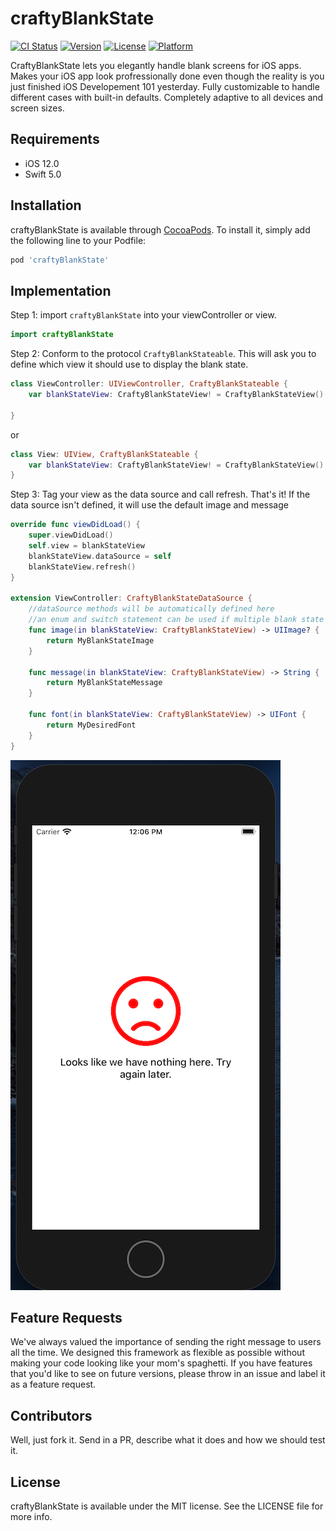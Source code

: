 # craftyBlankState
[![CI Status](https://img.shields.io/travis/craftycoders/craftyBlankState.svg?style=flat)](https://travis-ci.org/craftycoders/craftyBlankState)
[![Version](https://img.shields.io/cocoapods/v/craftyBlankState.svg?style=flat)](https://cocoapods.org/pods/craftyBlankState)
[![License](https://img.shields.io/cocoapods/l/craftyBlankState.svg?style=flat)](https://cocoapods.org/pods/craftyBlankState)
[![Platform](https://img.shields.io/cocoapods/p/craftyBlankState.svg?style=flat)](https://cocoapods.org/pods/craftyBlankState)

CraftyBlankState lets you elegantly handle blank screens for iOS apps. Makes your iOS app look profressionally done even though the reality is you just finished iOS Developement 101 yesterday. Fully customizable to handle different cases with built-in defaults. Completely adaptive to all devices and screen sizes.

## Requirements
- iOS 12.0
- Swift 5.0


## Installation
 
craftyBlankState is available through [CocoaPods](https://cocoapods.org). To install
it, simply add the following line to your Podfile:
 
```ruby
pod 'craftyBlankState'
```

## Implementation
Step 1: import `craftyBlankState` into your viewController or view.
```swift
import craftyBlankState
```
Step 2: Conform to the protocol `CraftyBlankStateable`. This will ask you to define which view it should use to display the blank state. 
```swift
class ViewController: UIViewController, CraftyBlankStateable {
    var blankStateView: CraftyBlankStateView! = CraftyBlankStateView()

}
```
or
```swift
class View: UIView, CraftyBlankStateable {
    var blankStateView: CraftyBlankStateView! = CraftyBlankStateView()
}
```
Step 3: Tag your view as the data source and call refresh. That's it! If the data source isn't defined, it will use the default image and message
```swift
override func viewDidLoad() {
    super.viewDidLoad()
    self.view = blankStateView
    blankStateView.dataSource = self
    blankStateView.refresh()
}

extension ViewController: CraftyBlankStateDataSource {
    //dataSource methods will be automatically defined here
    //an enum and switch statement can be used if multiple blank state cases exist
    func image(in blankStateView: CraftyBlankStateView) -> UIImage? {
        return MyBlankStateImage
    }
    
    func message(in blankStateView: CraftyBlankStateView) -> String {
        return MyBlankStateMessage
    }
    
    func font(in blankStateView: CraftyBlankStateView) -> UIFont {
        return MyDesiredFont
    }
}
```
![](/Example/screenShot.png "craftyBlankState Sample") 

## Feature Requests
We've always valued the importance of sending the right message to users all the time. We designed this framework as flexible as possible without making your code looking like your mom's spaghetti. If you have features that you'd like to see on future versions, please throw in an issue and label it as a feature request. 

## Contributors
Well, just fork it. Send in a PR, describe what it does and how we should test it. 

## License

craftyBlankState is available under the MIT license. See the LICENSE file for more info.


